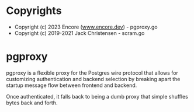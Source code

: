 # Copyrights

* Copyright (c) 2023 Encore (www.encore.dev) - pgproxy.go
* Copyright (c) 2019-2021 Jack Christensen - scram.go

# pgproxy

pgproxy is a flexible proxy for the Postgres wire protocol that allows for customizing authentication and backend selection by breaking apart the startup message flow between frontend and backend.

Once authenticated, it falls back to being a dumb proxy
that simple shuffles bytes back and forth.
